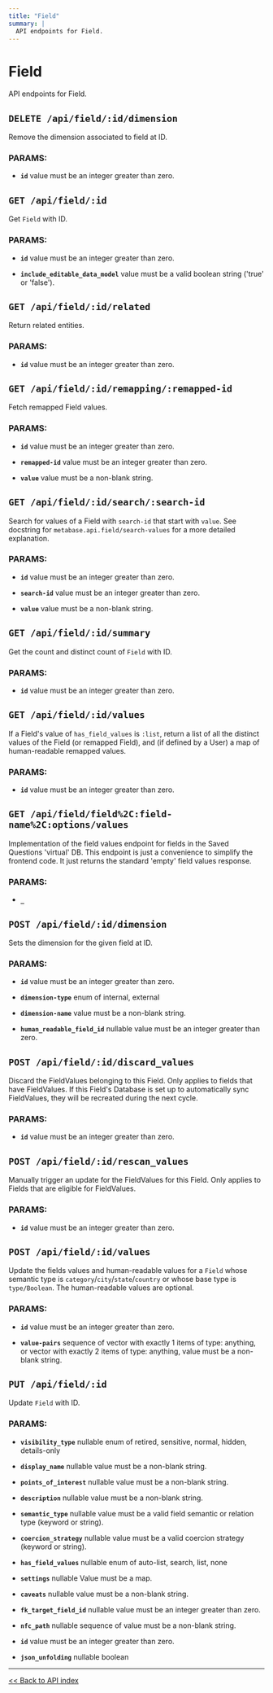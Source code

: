 ```yaml
---
title: "Field"
summary: |
  API endpoints for Field.
---
```


# Field

API endpoints for Field.

## `DELETE /api/field/:id/dimension`

Remove the dimension associated to field at ID.

### PARAMS:

*  **`id`** value must be an integer greater than zero.

## `GET /api/field/:id`

Get `Field` with ID.

### PARAMS:

*  **`id`** value must be an integer greater than zero.

*  **`include_editable_data_model`** value must be a valid boolean string ('true' or 'false').

## `GET /api/field/:id/related`

Return related entities.

### PARAMS:

*  **`id`** value must be an integer greater than zero.

## `GET /api/field/:id/remapping/:remapped-id`

Fetch remapped Field values.

### PARAMS:

*  **`id`** value must be an integer greater than zero.

*  **`remapped-id`** value must be an integer greater than zero.

*  **`value`** value must be a non-blank string.

## `GET /api/field/:id/search/:search-id`

Search for values of a Field with `search-id` that start with `value`. See docstring for
  `metabase.api.field/search-values` for a more detailed explanation.

### PARAMS:

*  **`id`** value must be an integer greater than zero.

*  **`search-id`** value must be an integer greater than zero.

*  **`value`** value must be a non-blank string.

## `GET /api/field/:id/summary`

Get the count and distinct count of `Field` with ID.

### PARAMS:

*  **`id`** value must be an integer greater than zero.

## `GET /api/field/:id/values`

If a Field's value of `has_field_values` is `:list`, return a list of all the distinct values of the Field (or remapped Field), and (if
  defined by a User) a map of human-readable remapped values.

### PARAMS:

*  **`id`** value must be an integer greater than zero.

## `GET /api/field/field%2C:field-name%2C:options/values`

Implementation of the field values endpoint for fields in the Saved Questions 'virtual' DB. This endpoint is just a
  convenience to simplify the frontend code. It just returns the standard 'empty' field values response.

### PARAMS:

*  **`_`**

## `POST /api/field/:id/dimension`

Sets the dimension for the given field at ID.

### PARAMS:

*  **`id`** value must be an integer greater than zero.

*  **`dimension-type`** enum of internal, external

*  **`dimension-name`** value must be a non-blank string.

*  **`human_readable_field_id`** nullable value must be an integer greater than zero.

## `POST /api/field/:id/discard_values`

Discard the FieldValues belonging to this Field. Only applies to fields that have FieldValues. If this Field's
   Database is set up to automatically sync FieldValues, they will be recreated during the next cycle.

### PARAMS:

*  **`id`** value must be an integer greater than zero.

## `POST /api/field/:id/rescan_values`

Manually trigger an update for the FieldValues for this Field. Only applies to Fields that are eligible for
   FieldValues.

### PARAMS:

*  **`id`** value must be an integer greater than zero.

## `POST /api/field/:id/values`

Update the fields values and human-readable values for a `Field` whose semantic type is
  `category`/`city`/`state`/`country` or whose base type is `type/Boolean`. The human-readable values are optional.

### PARAMS:

*  **`id`** value must be an integer greater than zero.

*  **`value-pairs`** sequence of vector with exactly 1 items of type: anything, or vector with exactly 2 items of type: anything, value must be a non-blank string.

## `PUT /api/field/:id`

Update `Field` with ID.

### PARAMS:

*  **`visibility_type`** nullable enum of retired, sensitive, normal, hidden, details-only

*  **`display_name`** nullable value must be a non-blank string.

*  **`points_of_interest`** nullable value must be a non-blank string.

*  **`description`** nullable value must be a non-blank string.

*  **`semantic_type`** nullable value must be a valid field semantic or relation type (keyword or string).

*  **`coercion_strategy`** nullable value must be a valid coercion strategy (keyword or string).

*  **`has_field_values`** nullable enum of auto-list, search, list, none

*  **`settings`** nullable Value must be a map.

*  **`caveats`** nullable value must be a non-blank string.

*  **`fk_target_field_id`** nullable value must be an integer greater than zero.

*  **`nfc_path`** nullable sequence of value must be a non-blank string.

*  **`id`** value must be an integer greater than zero.

*  **`json_unfolding`** nullable boolean

---

[<< Back to API index](../api-documentation.md)